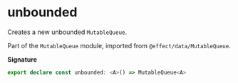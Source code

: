 # unbounded

Creates a new unbounded `MutableQueue`.

Part of the `MutableQueue` module, imported from `@effect/data/MutableQueue`.

**Signature**

```ts
export declare const unbounded: <A>() => MutableQueue<A>
```
